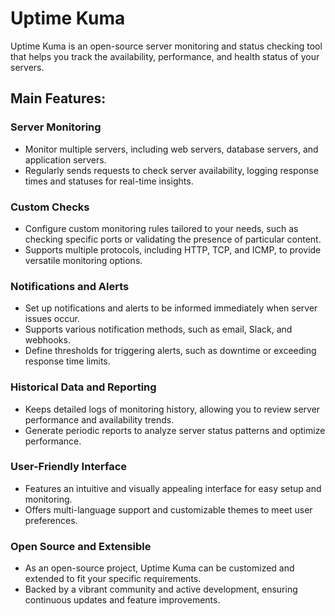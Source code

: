 # Uptime Kuma

Uptime Kuma is an open-source server monitoring and status checking tool that helps you track the availability, performance, and health status of your servers.

## Main Features:

### Server Monitoring

- Monitor multiple servers, including web servers, database servers, and application servers.
- Regularly sends requests to check server availability, logging response times and statuses for real-time insights.

### Custom Checks

- Configure custom monitoring rules tailored to your needs, such as checking specific ports or validating the presence of particular content.
- Supports multiple protocols, including HTTP, TCP, and ICMP, to provide versatile monitoring options.

### Notifications and Alerts

- Set up notifications and alerts to be informed immediately when server issues occur.
- Supports various notification methods, such as email, Slack, and webhooks.
- Define thresholds for triggering alerts, such as downtime or exceeding response time limits.

### Historical Data and Reporting

- Keeps detailed logs of monitoring history, allowing you to review server performance and availability trends.
- Generate periodic reports to analyze server status patterns and optimize performance.

### User-Friendly Interface

- Features an intuitive and visually appealing interface for easy setup and monitoring.
- Offers multi-language support and customizable themes to meet user preferences.

### Open Source and Extensible

- As an open-source project, Uptime Kuma can be customized and extended to fit your specific requirements.
- Backed by a vibrant community and active development, ensuring continuous updates and feature improvements.
